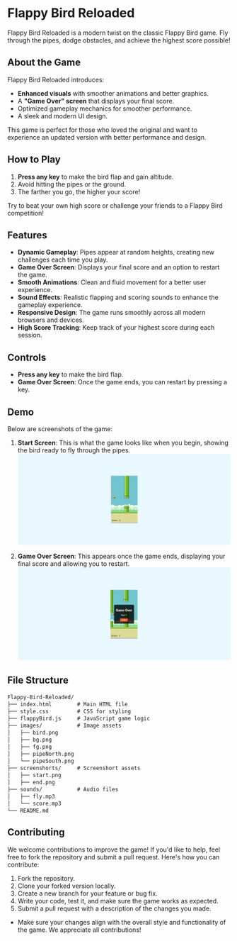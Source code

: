 # Flappy Bird Reloaded

Flappy Bird Reloaded is a modern twist on the classic Flappy Bird game. Fly through the pipes, dodge obstacles, and achieve the highest score possible!

## About the Game

Flappy Bird Reloaded introduces:
- **Enhanced visuals** with smoother animations and better graphics.
- A **"Game Over" screen** that displays your final score.
- Optimized gameplay mechanics for smoother performance.
- A sleek and modern UI design.

This game is perfect for those who loved the original and want to experience an updated version with better performance and design.

## How to Play

1. **Press any key** to make the bird flap and gain altitude.
2. Avoid hitting the pipes or the ground.
3. The farther you go, the higher your score!

Try to beat your own high score or challenge your friends to a Flappy Bird competition!

## Features

- **Dynamic Gameplay**: Pipes appear at random heights, creating new challenges each time you play.
- **Game Over Screen**: Displays your final score and an option to restart the game.
- **Smooth Animations**: Clean and fluid movement for a better user experience.
- **Sound Effects**: Realistic flapping and scoring sounds to enhance the gameplay experience.
- **Responsive Design**: The game runs smoothly across all modern browsers and devices.
- **High Score Tracking**: Keep track of your highest score during each session.

## Controls

- **Press any key** to make the bird flap.
- **Game Over Screen**: Once the game ends, you can restart by pressing a key.

## Demo

Below are screenshots of the game:
1. **Start Screen**: This is what the game looks like when you begin, showing the bird ready to fly through the pipes.
   ![Game Screenshot - Start](./screenshots/start.png)
   
2. **Game Over Screen**: This appears once the game ends, displaying your final score and allowing you to restart.
   ![Game Screenshot - End](./screenshots/end.png)

## File Structure

```plaintext
Flappy-Bird-Reloaded/
├── index.html        # Main HTML file
├── style.css         # CSS for styling
├── flappyBird.js     # JavaScript game logic
├── images/           # Image assets
│   ├── bird.png
│   ├── bg.png
│   ├── fg.png
│   ├── pipeNorth.png
│   └── pipeSouth.png
├── screenshorts/     # Screenshort assets
│   ├── start.png
│   ├── end.png
├── sounds/           # Audio files
│   ├── fly.mp3
│   └── score.mp3
└── README.md  
```       

## Contributing
We welcome contributions to improve the game! If you'd like to help, feel free to fork the repository and submit a pull request. Here's how you can contribute:

1. Fork the repository.
2. Clone your forked version locally.
3. Create a new branch for your feature or bug fix.
4. Write your code, test it, and make sure the game works as expected.
5. Submit a pull request with a description of the changes you made.

- Make sure your changes align with the overall style and functionality of the game. We appreciate all contributions!